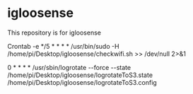 # igloosense
This repository is for igloosense


Crontab -e
*/5 * * * * /usr/bin/sudo -H /home/pi/Desktop/igloosense/checkwifi.sh >> /dev/null 2>&1

0 * * * * /usr/sbin/logrotate --force --state /home/pi/Desktop/igloosense/logrotateToS3.state /home/pi/Desktop/igloosense/logrotateToS3.config
